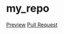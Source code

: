 # my_repo
[Preview](https://kuznetsova-anastasiia.github.io/my_repo/)
[Pull Request](https://github.com/kuznetsova-anastasiia/my_repo/pull/1/files)